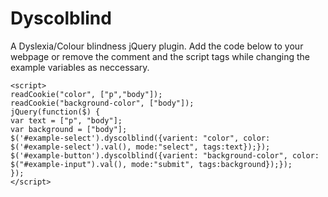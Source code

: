 # Dyscolblind
A Dyslexia/Colour blindness jQuery plugin.
Add the code below to your webpage or remove the comment and the script tags while changing the example variables as neccessary.
```
<script>
readCookie("color", ["p","body"]); 
readCookie("background-color", ["body"]);
jQuery(function($) {
var text = ["p", "body"];
var background = ["body"];
$('#example-select').dyscolblind({varient: "color", color: $('#example-select').val(), mode:"select", tags:text});});
$('#example-button').dyscolblind({varient: "background-color", color: $("#example-input").val(), mode:"submit", tags:background});});
});
</script>
```
